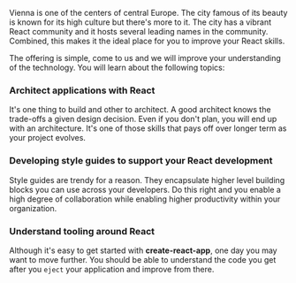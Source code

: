 Vienna is one of the centers of central Europe. The city famous of its beauty is known for its high culture but there's more to it. The city has a vibrant React community and it hosts several leading names in the community. Combined, this makes it the ideal place for you to improve your React skills.

The offering is simple, come to us and we will improve your understanding of the technology. You will learn about the following topics:

### Architect applications with React

It's one thing to build and other to architect. A good architect knows the trade-offs a given design decision. Even if you don't plan, you will end up with an architecture. It's one of those skills that pays off over longer term as your project evolves.

### Developing style guides to support your React development

Style guides are trendy for a reason. They encapsulate higher level building blocks you can use across your developers. Do this right and you enable a high degree of collaboration while enabling higher productivity within your organization.

### Understand tooling around React

Although it's easy to get started with **create-react-app**, one day you may want to move further. You should be able to understand the code you get after you `eject` your application and improve from there.
